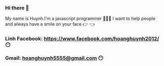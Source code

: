 ### Hi there 👋
My name is Huynh.I'm a javascript programmer 👨🏻‍💻
I want to help people and always have a smile on your face 👉 👈
### Linh Facebook: https://www.facebook.com/hoanghuynh2012/ 😶
### Gmail: hoanghuynh5555@gmail.com 😶

<!--
**HoangHuynh2012/HoangHuynh2012** is a ✨ _special_ ✨ repository because its `README.md` (this file) appears on your GitHub profile.

Here are some ideas to get you started:

- 🔭 I’m currently working on ...
- 🌱 I’m currently learning ...
- 👯 I’m looking to collaborate on ...
- 🤔 I’m looking for help with ...
- 💬 Ask me about ...
- 📫 How to reach me: ...
- 😄 Pronouns: ...
- ⚡ Fun fact: ...
-->
